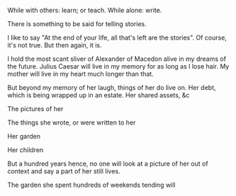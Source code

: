 While with others: learn; or teach.
While alone: write.


There is something to be said for telling stories.

I like to say "At the end of your life, all that's left are the stories". Of course, it's not true. But then again, it is.

I hold the most scant sliver of Alexander of Macedon alive in my dreams of the future. Julius Caesar will live in my memory for as long as I lose hair. My mother will live in my heart much longer than that.

But beyond my memory of her laugh, things of her do live on. Her debt, which is being wrapped up in an estate. Her shared assets, &c

The pictures of her

The things she wrote, or were written to her

Her garden

Her children

But a hundred years hence, no one will look at a picture of her out of context and say a part of her still lives.

The garden she spent hundreds of weekends tending will
